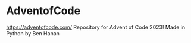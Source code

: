 # AdventofCode
https://adventofcode.com/
Repository for Advent of Code 2023!
Made in Python by Ben Hanan
